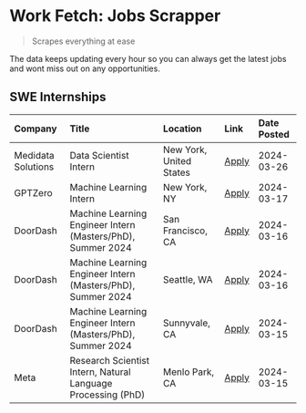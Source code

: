 # Work Fetch: Jobs Scrapper
> Scrapes everything at ease

The data keeps updating every hour so you can always get the latest jobs and wont miss out on any opportunities.

## SWE Internships
<!--START_SECTION:workfetch-->
| Company            | Title                                                        | Location                | Link                                                                                                                                                                                                                                                                   | Date Posted   |
|:-------------------|:-------------------------------------------------------------|:------------------------|:-----------------------------------------------------------------------------------------------------------------------------------------------------------------------------------------------------------------------------------------------------------------------|:--------------|
| Medidata Solutions | Data Scientist Intern                                        | New York, United States | [Apply](https://www.linkedin.com/jobs/view/data-scientist-intern-at-medidata-solutions-3810253704?position=10&pageNum=0&refId=vzAF%2BEKCzdAKCEj70NvPag%3D%3D&trackingId=tl1AQnHuNG6c6fdpOEd%2BiA%3D%3D&trk=public_jobs_jserp-result_search-card)                       | 2024-03-26    |
| GPTZero            | Machine Learning Intern                                      | New York, NY            | [Apply](https://www.linkedin.com/jobs/view/machine-learning-intern-at-gptzero-3860723963?position=9&pageNum=0&refId=vzAF%2BEKCzdAKCEj70NvPag%3D%3D&trackingId=s6Adm0gN179Q7OZ6HwAKAQ%3D%3D&trk=public_jobs_jserp-result_search-card)                                   | 2024-03-17    |
| DoorDash           | Machine Learning Engineer Intern (Masters/PhD), Summer 2024  | San Francisco, CA       | [Apply](https://www.linkedin.com/jobs/view/machine-learning-engineer-intern-masters-phd-summer-2024-at-doordash-3736457737?position=3&pageNum=0&refId=vzAF%2BEKCzdAKCEj70NvPag%3D%3D&trackingId=zEV8HAMPOcPl8xbHICHxGg%3D%3D&trk=public_jobs_jserp-result_search-card) | 2024-03-16    |
| DoorDash           | Machine Learning Engineer Intern (Masters/PhD), Summer 2024  | Seattle, WA             | [Apply](https://www.linkedin.com/jobs/view/machine-learning-engineer-intern-masters-phd-summer-2024-at-doordash-3736455966?position=4&pageNum=0&refId=vzAF%2BEKCzdAKCEj70NvPag%3D%3D&trackingId=9nguagbk8Ic2x53cOvGLjw%3D%3D&trk=public_jobs_jserp-result_search-card) | 2024-03-16    |
| DoorDash           | Machine Learning Engineer Intern (Masters/PhD), Summer 2024  | Sunnyvale, CA           | [Apply](https://www.linkedin.com/jobs/view/machine-learning-engineer-intern-masters-phd-summer-2024-at-doordash-3736454973?position=2&pageNum=0&refId=vzAF%2BEKCzdAKCEj70NvPag%3D%3D&trackingId=MwBkU9UkyRlR4vlbZW57KQ%3D%3D&trk=public_jobs_jserp-result_search-card) | 2024-03-15    |
| Meta               | Research Scientist Intern, Natural Language Processing (PhD) | Menlo Park, CA          | [Apply](https://www.linkedin.com/jobs/view/research-scientist-intern-natural-language-processing-phd-at-meta-3858718375?position=8&pageNum=0&refId=vzAF%2BEKCzdAKCEj70NvPag%3D%3D&trackingId=ickF6XdULp2fijPXm051FA%3D%3D&trk=public_jobs_jserp-result_search-card)    | 2024-03-15    |
<!--END_SECTION:workfetch-->
